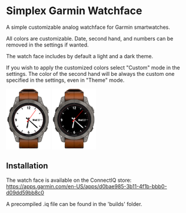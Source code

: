 # Simplex Garmin Watchface

A simple customizable analog watchface for Garmin smartwatches.

All colors are customizable. Date, second hand, and numbers can be removed in the settings if wanted. 

The watch face includes by default a light and a dark theme. 

If you wish to apply the customized colors select "Custom" mode in the settings. The color of the second hand will be always the custom one specified in the settings, even in "Theme" mode.


<img src="bright.png" width="120">
<img src="dark.png" width="120">

## Installation

The watch face is available on the ConnectIQ store: https://apps.garmin.com/en-US/apps/d0bae985-3b11-4f1b-bbb0-d09dd59bb8c0

A precompiled .iq file can be found in the 'builds' folder.

